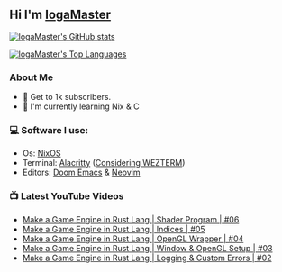## Hi I'm [IogaMaster](https://youtube.com/IogaMaster)

[![IogaMaster's GitHub stats](https://github-readme-stats.vercel.app/api?username=IogaMaster&show_icons=true&bg_color=1e1e2e&text_color=cdd6f4&icon_color=cba6f7&title_color=94e2d5)](https://github.com/IogaMaster)

[![IogaMaster's Top Languages](https://github-readme-stats.vercel.app/api/top-langs/?username=IogaMaster&layout=compact&bg_color=1e1e2e&text_color=cdd6f4&icon_color=cba6f7&title_color=94e2d5)](https://github.com/IogaMaster?tab=repositories)

### About Me

* :tada: Get to 1k subscribers.
* :seedling: I'm currently learning Nix & C

### :computer: Software I use:

- Os: [NixOS](https://nixos.org/)
- Terminal: [Alacritty](https://github.com/alacritty/alacritty) ([Considering WEZTERM](https://wezfurlong.org/wezterm/))
- Editors: [Doom Emacs](https://github.com/doomemacs/doomemacs) & [Neovim](https://github.com/neovim/neovim)

### 📺 Latest YouTube Videos
<!-- YOUTUBE:START -->
- [Make a Game Engine in Rust Lang | Shader Program | #06](https://www.youtube.com/watch?v=vy6vrb4xRU4)
- [Make a Game Engine in Rust Lang | Indices | #05](https://www.youtube.com/watch?v=es9vgyIgvAk)
- [Make a Game Engine in Rust Lang | OpenGL Wrapper | #04](https://www.youtube.com/watch?v=FQYKPx6VI8g)
- [Make a Game Engine in Rust Lang | Window &amp; OpenGL Setup | #03](https://www.youtube.com/watch?v=elcgV6RSZKc)
- [Make a Game Engine in Rust Lang | Logging &amp; Custom Errors | #02](https://www.youtube.com/watch?v=UjSl94zSr58)
<!-- YOUTUBE:END -->
